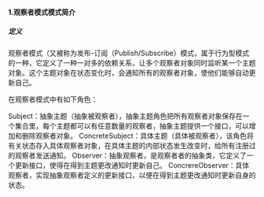 #### 1.观察者模式模式简介

##### 定义

观察者模式（又被称为发布-订阅（Publish/Subscribe）模式，属于行为型模式的一种，它定义了一种一对多的依赖关系，让多个观察者对象同时监听某一个主题对象。这个主题对象在状态变化时，会通知所有的观察者对象，使他们能够自动更新自己。


在观察者模式中有如下角色：

Subject：抽象主题（抽象被观察者），抽象主题角色把所有观察者对象保存在一个集合里，每个主题都可以有任意数量的观察者，抽象主题提供一个接口，可以增加和删除观察者对象。
ConcreteSubject：具体主题（具体被观察者），该角色将有关状态存入具体观察者对象，在具体主题的内部状态发生改变时，给所有注册过的观察者发送通知。
Observer：抽象观察者，是观察者者的抽象类，它定义了一个更新接口，使得在得到主题更改通知时更新自己。
ConcrereObserver：具体观察者，实现抽象观察者定义的更新接口，以便在得到主题更改通知时更新自身的状态。
